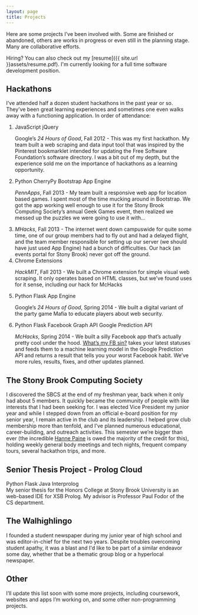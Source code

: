 ```yaml
---
layout: page
title: Projects
---
```


Here are some projects I’ve been involved with.  Some are finished or abandoned, others are works in progress or even still in the planning stage.  Many are collaborative efforts. 

Hiring? You can also check out my [resume]({{ site.url }}assets/resume.pdf). I'm currently looking for a full time software development position.

Hackathons
----------

I’ve attended half a dozen student hackathons in the past year or so.  They’ve been great learning experiences and sometimes one even walks away with a functioning application.  In order of attendance:

<ol>
    <li>
        <div class="technologies">
            <span class="tag-label">JavaScript</span>        
            <span class="tag-label">jQuery</span>        
        </div>
        <p>Google’s <i>24 Hours of Good</i>, Fall 2012 - This was my first hackathon. My team built a web scraping and data input tool that was inspired by the Pinterest bookmarklet intended for updating the Free Software Foundation’s software directory.  I was a bit out of my depth, but the experience sold me on the importance of hackathons as a learning opportunity.</p>
    </li>
    <li>
        <div class="technologies">
            <span class="tag-label">Python</span>        
            <span class="tag-label">CherryPy</span>  
            <span class="tag-label">Bootstrap</span>      
            <span class="tag-label">App Engine</span>            
        </div>
        <p><i>PennApps</i>, Fall 2013 - My team built a responsive web app for location based games. I spent most of the time mucking around in Bootstrap. We got the app working well enough to use it for the Stony Brook Computing Society’s annual Geek Games event, then realized we messed up the puzzles we were going to use it with...</p>
    </li>
    <li><i>MHacks</i>, Fall 2013 - The internet went down campuswide for quite some time, one of our group members had to fly out and had a delayed flight, and the team member responsible for setting up our server (we should have just used App Engine) had a bunch of difficulties. Our hack (an events portal for Stony Brook) never got off the ground.</li>
    <li>
        <div class="technologies">
            <span class="tag-label">Chrome Extensions</span>                    
        </div>
        <p><i>HackMIT</i>, Fall 2013 - We built a Chrome extension for simple visual web scraping. It only operates based on HTML classes, but we’ve found uses for it sense, including our hack for McHacks</p>
    </li>
    <li>
        <div class="technologies">
            <span class="tag-label">Python</span>        
            <span class="tag-label">Flask</span>        
            <span class="tag-label">App Engine</span>            
        </div>
        <p>Google’s <i>24 Hours of Good</i>, Spring 2014 - We built a digital variant of the party game Mafia to educate players about web security.</p>
    </li>
    <li>
        <div class="technologies">
            <span class="tag-label">Python</span>        
            <span class="tag-label">Flask</span>        
            <span class="tag-label">Facebook Graph API</span>        
            <span class="tag-label">Google Prediction API</span>              
        </div>
        <p class="within-list"><i>McHacks</i>, Spring 2014 - We built a silly Facebook app that’s actually pretty cool under the hood. <a href="http://whats-my-fb-sin.com/">What’s my FB sin?</a> takes your latest statuses and feeds them to a machine learning model in the Google Prediction API and returns a result that tells you your worst Facebook habit. We’ve more rules, results, fixes, and other updates planned.</p>
    </li>
</ol>

The Stony Brook Computing Society
---------------------------------

I discovered the SBCS at the end of my freshman year, back when it only had about 5 members. It quickly became the community of people with like interests that I had been seeking for.  I was elected Vice President my junior year and while I stepped down from an official e-board position for my senior year, I remain active in the club and its leadership. I helped grow club membership more than tenfold, and I’ve planned numerous educational, career-building, and outreach activities.  This semester we’re bigger than ever (the incredible [Hanne Paine](https://twitter.com/HannePaine) is owed the majority of the credit for this), holding weekly general body meetings and tech nights, frequent company tours, several hackathon trips, and more.  

Senior Thesis Project - Prolog Cloud
------------------------------------

<div class="technologies">
    <span class="tag-label">Python</span>        
    <span class="tag-label">Flask</span>  
    <span class="tag-label">Java</span>      
    <span class="tag-label">Interprolog</span>            
</div>
My senior thesis for the Honors College at Stony Brook University is an web-based IDE for XSB Prolog. My advisor is Professor Paul Fodor of the CS department.

The Walhighlingo
----------------

I founded a student newspaper during my junior year of high school and was editor-in-chief for the next two years. Despite troubles overcoming student apathy, it was a blast and I'd like to be part of a similar endeavor some day, whether that be a thematic group blog or a hyperlocal newspaper.

Other
-----

I’ll update this list soon with some more projects, including coursework, websites and apps I’m working on, and some other non-programming projects.


